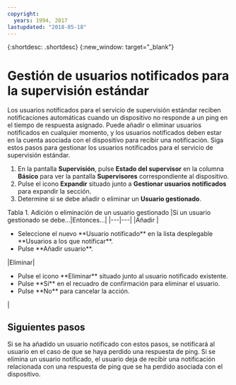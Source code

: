 ```yaml
---
copyright:
  years: 1994, 2017
lastupdated: "2018-05-18"
---
```


{:shortdesc: .shortdesc}
{:new_window: target="_blank"}

# Gestión de usuarios notificados para la supervisión estándar

Los usuarios notificados para el servicio de supervisión estándar reciben notificaciones automáticas cuando un dispositivo no responde a un ping en el tiempo de respuesta asignado. Puede añadir o eliminar usuarios notificados en cualquier momento, y los usuarios notificados deben estar en la cuenta asociada con el dispositivo para recibir una notificación. Siga estos pasos para gestionar los usuarios notificados para el servicio de supervisión estándar.

1. En la pantalla **Supervisión**, pulse **Estado del supervisor** en la columna **Básico** para ver la pantalla **Supervisores** correspondiente al dispositivo.
3. Pulse el icono **Expandir** situado junto a **Gestionar usuarios notificados** para expandir la sección.
4. Determine si se debe añadir o eliminar un **Usuario gestionado**.

<caption>Tabla 1. Adición o eliminación de un usuario gestionado</caption>
|Si un usuario gestionado se debe...|Entonces...|
|---|---|
|Añadir |<ul><li>Seleccione el nuevo **Usuario notificado** en la lista desplegable **Usuarios a los que notificar**.</li><li>Pulse **Añadir usuario**.</li></ul>
|Eliminar|<ul><li>Pulse el icono **Eliminar** situado junto al usuario notificado existente.</li><li>Pulse **Sí** en el recuadro de confirmación para eliminar el usuario.</li><li>Pulse **No** para
cancelar la acción.</li></ul>|

## Siguientes pasos

Si se ha añadido un usuario notificado con estos pasos, se notificará al usuario en el caso de que se haya perdido una respuesta de ping. Si se elimina un usuario notificado, el usuario deja de recibir una notificación relacionada con una respuesta de ping que se ha perdido asociada con el dispositivo. 
